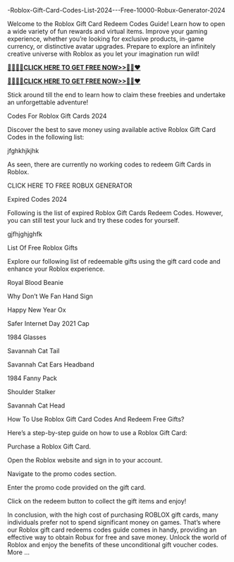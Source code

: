 -Roblox-Gift-Card-Codes-List-2024---Free-10000-Robux-Generator-2024




Welcome to the Roblox Gift Card Redeem Codes Guide! Learn how to open a wide variety of fun rewards and virtual items. Improve your gaming experience, whether you’re looking for exclusive products, in-game currency, or distinctive avatar upgrades. Prepare to explore an infinitely creative universe with Roblox as you let your imagination run wild!

**[🚩🚩🚩🚩CLICK HERE TO GET FREE NOW>>🦚🦚❤️](https://cutt.ly/SeVJN6y3)**

**[🚩🚩🚩🚩CLICK HERE TO GET FREE NOW>>🦚🦚❤️](https://cutt.ly/SeVJN6y3)**

Stick around till the end to learn how to claim these freebies and undertake an unforgettable adventure!

Codes For Roblox Gift Cards 2024

Discover the best to save money using available active Roblox Gift Card Codes in the following list:

jfghkhjkjhk

As seen, there are currently no working codes to redeem Gift Cards in Roblox.

CLICK HERE TO FREE ROBUX GENERATOR

Expired Codes 2024

Following is the list of expired Roblox Gift Cards Redeem Codes. However, you can still test your luck and try these codes for yourself.

gjfhjghjghfk

List Of Free Roblox Gifts

Explore our following list of redeemable gifts using the gift card code and enhance your Roblox experience.

Royal Blood Beanie

Why Don’t We Fan Hand Sign

Happy New Year Ox

Safer Internet Day 2021 Cap

1984 Glasses

Savannah Cat Tail

Savannah Cat Ears Headband

1984 Fanny Pack

Shoulder Stalker

Savannah Cat Head

How To Use Roblox Gift Card Codes And Redeem Free Gifts?

Here’s a step-by-step guide on how to use a Roblox Gift Card:

Purchase a Roblox Gift Card.

Open the Roblox website and sign in to your account.

Navigate to the promo codes section.

Enter the promo code provided on the gift card.

Click on the redeem button to collect the gift items and enjoy!

In conclusion, with the high cost of purchasing ROBLOX gift cards, many individuals prefer not to spend significant money on games. That’s where our Roblox gift card redeems codes guide comes in handy, providing an effective way to obtain Robux for free and save money. Unlock the world of Roblox and enjoy the benefits of these unconditional gift voucher codes.
More ...
